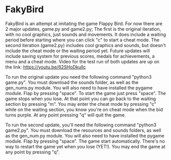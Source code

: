 # FakyBird

FakyBird is an attempt at imitating the game Flappy Bird. For now there are 2 major updates, game.py and game2.py; The first is the original iteration, with no cool graphics, just sounds and movements. It does include a waiting period before starting where you can click "c" to start a cheat mode. The second iteration (game2.py) includes cool graphics and sounds, but doesn't include the cheat mode or the waiting period yet. Future updates will include saving system for previous scores, medals for achievements, a menu and a cheat mode. 
Video for the test run of both updates are up on the link: https://youtu.be/62SHoDkullc

To run the original update you need the following command "python3 game.py". You must download the sounds folder, as well as the gen_nums.py module. You will also need to have installed the pygame module. Flap by pressing "space". To start the game just press "space". The game stops when you lose. At that point you can go back to the waiting section by pressing "m". You may enter the cheat mode by pressing "c" while on the waiting section, you know you're on cheat mode when the bid turns purple. At any point pressing "q" will quit the game. 

To run the second update, you'll need the following command "python3 game2.py". You must download the resources and sounds folders, as well as the gen_num.py module. You will also need to have installed the pygame module. Flap by pressing "space". The game start automatically. There's no way to restart the game yet when you lose (YET!). You may end the game at any point by pressing "q". 
